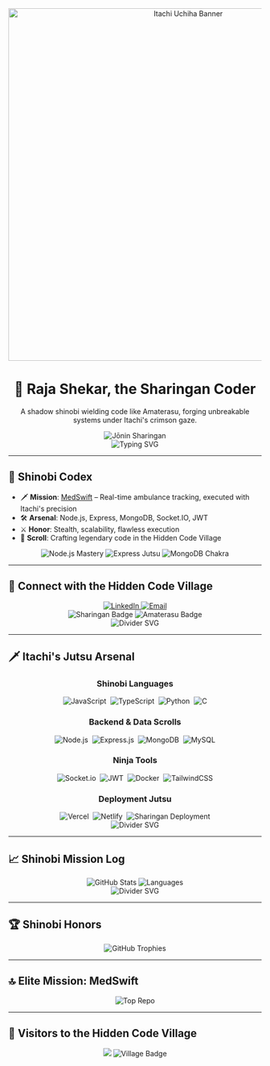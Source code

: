 <div align="center">
  <!-- Itachi Uchiha Banner -->
  <img src="https://i.redd.it/dcgcrvejc9x41.jpg" alt="Itachi Uchiha Banner" width="700" /><br>
  <h1>🥷 Raja Shekar, the Sharingan Coder</h1>
  <p>A shadow shinobi wielding code like Amaterasu, forging unbreakable systems under Itachi's crimson gaze.</p>
  <!-- Jōnin Rank Badge -->
  <img src="https://img.shields.io/badge/Rank-Jōnin%20of%20the%20Sharingan-7C3AED?style=flat-square&labelColor=18181B&color=7C3AED" alt="Jōnin Sharingan" /><br>
  <!-- Dynamic Typing Animation -->
  <div style="display: flex; justify-content: center; width: 100%;">
    <img src="https://readme-typing-svg.herokuapp.com?font=JetBrains+Mono&size=20&color=EF4444&center=true&vCenter=true&width=500&height=50&duration=1400&lines=Node.js+Shadow+Master;MedSwift+Sage;Tsukuyomi+Code;Hidden+Leaf+Elite" alt="Typing SVG" />
  </div>
</div>

---

## 🏮 Shinobi Codex
- 🗡️ **Mission**: [MedSwift](https://github.com/rajashekarpatha07/medswift) – Real-time ambulance tracking, executed with Itachi's precision
- 🛠️ **Arsenal**: Node.js, Express, MongoDB, Socket.IO, JWT
- ⚔️ **Honor**: Stealth, scalability, flawless execution
- 📜 **Scroll**: Crafting legendary code in the Hidden Code Village
<div align="center">
  <img src="https://img.shields.io/badge/Node.js-95%25-6DA55F?style=flat-square&labelColor=18181B&color=6DA55F" alt="Node.js Mastery" />
  <img src="https://img.shields.io/badge/Express-90%25-404D59?style=flat-square&labelColor=18181B&color=404D59" alt="Express Jutsu" />
  <img src="https://img.shields.io/badge/MongoDB-88%25-4EA94B?style=flat-square&labelColor=18181B&color=4EA94B" alt="MongoDB Chakra" />
</div>

---

## 🌌 Connect with the Hidden Code Village
<div align="center">
  <a href="https://www.linkedin.com/in/raja-shekar-patha-4519a6340/" target="_blank">
    <img src="https://img.shields.io/badge/LinkedIn-0A66C2?style=flat-square&logo=linkedin&logoColor=white" alt="LinkedIn" />
  </a>
  <a href="mailto:rajashekarpatha07@gmail.com" target="_blank">
    <img src="https://img.shields.io/badge/Email-EF4444?style=flat-square&logo=gmail&logoColor=white" alt="Email" />
  </a>
  <br>
  <img src="https://img.shields.io/badge/Sharingan%20Debugging-EF4444?style=flat-square&labelColor=18181B&color=EF4444" alt="Sharingan Badge" />
  <img src="https://img.shields.io/badge/Amaterasu%20Code-7C3AED?style=flat-square&labelColor=18181B&color=7C3AED" alt="Amaterasu Badge" />
</div>

<!-- Divider: Amaterasu Flame -->
<div align="center">
  <div style="display: flex; justify-content: center; width: 100%;">
    <img src="https://readme-typing-svg.herokuapp.com?font=JetBrains+Mono&size=16&color=EF4444&center=true&vCenter=true&width=400&height=40&duration=800&lines=~~~+Amaterasu+Flame~~~;~~~+Tsukuyomi+Vow~~~" alt="Divider SVG" />
  </div>
</div>

---

## 🗡️ Itachi's Jutsu Arsenal
<div align="center">

### Shinobi Languages
<div style="display: flex; flex-wrap: wrap; justify-content: center; gap: 8px;">
  <img src="https://img.shields.io/badge/JavaScript-F7DF1E?style=flat-square&logo=javascript&logoColor=18181B" alt="JavaScript" />
  <img src="https://img.shields.io/badge/TypeScript-007ACC?style=flat-square&logo=typescript&logoColor=white" alt="TypeScript" />
  <img src="https://img.shields.io/badge/Python-3670A0?style=flat-square&logo=python&logoColor=ffdd54" alt="Python" />
  <img src="https://img.shields.io/badge/C-00599C?style=flat-square&logo=c&logoColor=white" alt="C" />
</div>

### Backend & Data Scrolls
<div style="display: flex; flex-wrap: wrap; justify-content: center; gap: 8px;">
  <img src="https://img.shields.io/badge/Node.js-6DA55F?style=flat-square&logo=node.js&logoColor=white" alt="Node.js" />
  <img src="https://img.shields.io/badge/Express.js-404D59?style=flat-square&logo=express&logoColor=white" alt="Express.js" />
  <img src="https://img.shields.io/badge/MongoDB-4EA94B?style=flat-square&logo=mongodb&logoColor=white" alt="MongoDB" />
  <img src="https://img.shields.io/badge/MySQL-4479A1?style=flat-square&logo=mysql&logoColor=white" alt="MySQL" />
</div>

### Ninja Tools
<div style="display: flex; flex-wrap: wrap; justify-content: center; gap: 8px;">
  <img src="https://img.shields.io/badge/Socket.io-010101?style=flat-square&logo=socket.io&logoColor=white" alt="Socket.io" />
  <img src="https://img.shields.io/badge/JWT-000000?style=flat-square&logo=JSON%20web%20tokens" alt="JWT" />
  <img src="https://img.shields.io/badge/Docker-0DB7ED?style=flat-square&logo=docker&logoColor=white" alt="Docker" />
  <img src="https://img.shields.io/badge/TailwindCSS-38B2AC?style=flat-square&logo=tailwind-css&logoColor=white" alt="TailwindCSS" />
</div>

### Deployment Jutsu
<div style="display: flex; flex-wrap: wrap; justify-content: center; gap: 8px;">
  <img src="https://img.shields.io/badge/Vercel-000000?style=flat-square&logo=vercel&logoColor=white" alt="Vercel" />
  <img src="https://img.shields.io/badge/Netlify-00C7B7?style=flat-square&logo=netlify&logoColor=18181B" alt="Netlify" />
  <img src="https://img.shields.io/badge/Sharingan%20Deployment-7C3AED?style=flat-square&labelColor=18181B&color=7C3AED" alt="Sharingan Deployment" />
</div>

</div>

<!-- Divider: Shadow Clone -->
<div align="center">
  <div style="display: flex; justify-content: center; width: 100%;">
    <img src="https://readme-typing-svg.herokuapp.com?font=JetBrains+Mono&size=16&color=7C3AED&center=true&vCenter=true&width=400&height=40&duration=800&lines=~~~+Shadow+Clone+Jutsu~~~;~~~+Crimson+Eye~~~" alt="Divider SVG" />
  </div>
</div>

---

## 📈 Shinobi Mission Log
<div align="center">
  <img src="https://github-readme-stats.vercel.app/api?username=rajashekarpatha07&show_icons=true&theme=radical&hide_border=true&bg_color=18181B&title_color=EF4444&text_color=7C3AED&icon_color=EF4444" alt="GitHub Stats" />
  <img src="https://github-readme-stats.vercel.app/api/top-langs/?username=rajashekarpatha07&layout=compact&theme=radical&hide_border=true&langs_count=6&card_width=320&hide=html,css&bg_color=18181B&title_color=EF4444&text_color=7C3AED" alt="Languages" />
</div>

<!-- Divider: Eternal Flame -->
<div align="center">
  <div style="display: flex; justify-content: center; width: 100%;">
    <img src="https://readme-typing-svg.herokuapp.com?font=JetBrains+Mono&size=16&color=EF4444&center=true&vCenter=true&width=400&height=40&duration=800&lines=~~~+Eternal+Flame~~~;~~~+Tsukuyomi+Legacy~~~" alt="Divider SVG" />
  </div>
</div>

---

## 🏆 Shinobi Honors
<div align="center">
  <img src="https://github-profile-trophy.vercel.app/?username=rajashekarpatha07&theme=radical&no-frame=true&margin-w=10&column=6&no-bg=true&title_color=EF4444" alt="GitHub Trophies" />
</div>

---

## 🔝 Elite Mission: MedSwift
<div align="center">
  <img src="https://github-readme-stats.vercel.app/api/pin/?username=rajashekarpatha07&repo=medswift&theme=radical&hide_border=true&show_owner=true&bg_color=18181B&title_color=EF4444&text_color=7C3AED" alt="Top Repo" />
</div>

---

## 🥷 Visitors to the Hidden Code Village
<div align="center">
  <img src="https://komarev.com/ghpvc/?username=rajashekarpatha07&label=Shinobi+Visitors&color=7C3AED&style=flat-square" />
  <img src="https://img.shields.io/badge/Hidden%20Code%20Village-7C3AED?style=flat-square&labelColor=18181B&color=7C3AED" alt="Village Badge" />
</div>

<!-- Forged under Itachi's Sharingan in the Hidden Code Village -->
